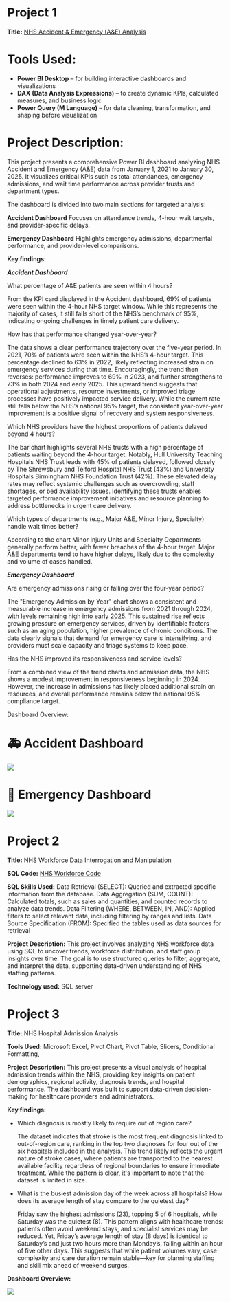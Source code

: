 # Project 1

**Title:** [ NHS Accident & Emergency (A&E) Analysis](https://github.com/ugochukwu99/github.io/blob/main/NHS_Data_Analysis.pbix)

# Tools Used:
   - **Power BI Desktop** – for building interactive dashboards and visualizations  
   - **DAX (Data Analysis Expressions)** – to create dynamic KPIs, calculated measures, and business logic  
   - **Power Query (M Language)** – for data cleaning, transformation, and shaping before visualization
  
# Project Description:

   This project presents a comprehensive Power BI dashboard analyzing NHS Accident and Emergency (A&E) data from January 1, 2021 to January 30, 2025. It visualizes critical     KPIs such as total attendances, emergency admissions, and wait time performance across provider trusts and department types.

   The dashboard is divided into two main sections for targeted analysis:

**Accident Dashboard**
  Focuses on attendance trends, 4-hour wait targets, and provider-specific delays.

**Emergency Dashboard**
  Highlights emergency admissions, departmental performance, and provider-level comparisons.

  **Key findings:**
  
  _**Accident Dashboard**_

  What percentage of A&E patients are seen within 4 hours?
  
From the KPI card displayed in the Accident dashboard, 69% of patients were seen within the 4-hour NHS target window. While this represents the majority of cases, it still falls short of the NHS’s benchmark of 95%, indicating ongoing challenges in timely patient care delivery.

How has that performance changed year-over-year?

The data shows a clear performance trajectory over the five-year period. In 2021, 70% of patients were seen within the NHS’s 4-hour target. This percentage declined to 63% in 2022, likely reflecting increased strain on emergency services during that time. Encouragingly, the trend then reverses: performance improves to 69% in 2023, and further strengthens to 73% in both 2024 and early 2025. This upward trend suggests that operational adjustments, resource investments, or improved triage processes have positively impacted service delivery. While the current rate still falls below the NHS’s national 95% target, the consistent year-over-year improvement is a positive signal of recovery and system responsiveness.

Which NHS providers have the highest proportions of patients delayed beyond 4 hours?

The bar chart highlights several NHS trusts with a high percentage of patients waiting beyond the 4-hour target. Notably, Hull University Teaching Hospitals NHS Trust leads with 45% of patients delayed, followed closely by The Shrewsbury and Telford Hospital NHS Trust (43%) and University Hospitals Birmingham NHS Foundation Trust (42%). These elevated delay rates may reflect systemic challenges such as overcrowding, staff shortages, or bed availability issues. Identifying these trusts enables targeted performance improvement initiatives and resource planning to address bottlenecks in urgent care delivery.

Which types of departments (e.g., Major A&E, Minor Injury, Specialty) handle wait times better?

According to the chart Minor Injury Units and Specialty Departments generally perform better, with fewer breaches of the 4-hour target. Major A&E departments tend to have higher delays, likely due to the complexity and volume of cases handled.

 _**Emergency Dashboard**_
 
Are emergency admissions rising or falling over the four-year period?

The "Emergency Admission by Year" chart shows a consistent and measurable increase in emergency admissions from 2021 through 2024, with levels remaining high into early 2025. This sustained rise reflects growing pressure on emergency services, driven by identifiable factors such as an aging population, higher prevalence of chronic conditions. The data clearly signals that demand for emergency care is intensifying, and providers must scale capacity and triage systems to keep pace.

Has the NHS improved its responsiveness and service levels?

From a combined view of the trend charts and admission data, the NHS shows a modest improvement in responsiveness beginning in 2024. However, the increase in admissions has likely placed additional strain on resources, and overall performance remains below the national 95% compliance target.


Dashboard Overview:
# 🚑 Accident Dashboard 
  ![](Accident_dashboard.png)


# 🏥 Emergency Dashboard 
  ![](Emergency_dashboard.png) 

# Project 2

**Title:** NHS Workforce Data Interrogation and Manipulation

**SQL Code:**
[NHS Workforce Code](https://github.com/ugochukwu99/github.io/blob/main/NHS_Workforce.SQL)

**SQL Skills Used:**
Data Retrieval (SELECT): Queried and extracted specific information from the database.
Data Aggregation (SUM, COUNT): Calculated totals, such as sales and quantities, and counted records to analyze data trends.
Data Filtering (WHERE, BETWEEN, IN, AND): Applied filters to select relevant data, including filtering by ranges and lists.
Data Source Specification (FROM): Specified the tables used as data sources for retrieval

**Project Description:**
This project involves analyzing NHS workforce data using SQL to uncover trends, workforce distribution, and staff group insights over time. The goal is to use structured queries to filter, aggregate, and interpret the data, supporting data-driven understanding of NHS staffing patterns.


**Technology used:** SQL server


# Project 3

**Title:**  NHS Hospital Admission Analysis 

**Tools Used:** Microsoft Excel, Pivot Chart, Pivot Table, Slicers, Conditional Formatting,

**Project Description:**
This project presents a visual analysis of hospital admission trends within the NHS, providing key insights on patient demographics, regional activity, diagnosis trends, and hospital performance. The dashboard was built to support data-driven decision-making for healthcare providers and administrators.

**Key findings:**
- Which diagnosis is mostly likely to require out of region care?

  The dataset indicates that stroke is the most frequent diagnosis linked to out-of-region care, ranking in the top two    diagnoses for four out of the six hospitals included in the analysis. This trend likely reflects the urgent nature of stroke cases, where patients are transported to the nearest available facility regardless of regional boundaries to ensure immediate treatment. While the pattern is clear, it's important to note that the dataset is limited in size.

- What is the busiest admission day of the week across all hospitals? How does its average length of stay compare to the quietest day?

  Friday saw the highest admissions (23), topping 5 of 6 hospitals, while Saturday was the quietest (8). This pattern aligns    with healthcare trends: patients often avoid weekend stays, and specialist services may be reduced. Yet, Friday’s average     length of stay (8 days) is identical to Saturday’s and just two hours more than Monday’s, falling within an hour of five      other days. This suggests that while patient volumes vary, case complexity and care duration remain stable—key for planning   staffing and skill mix ahead of weekend surges.


**Dashboard Overview:**

![](nhs_hospital_admin.png)
